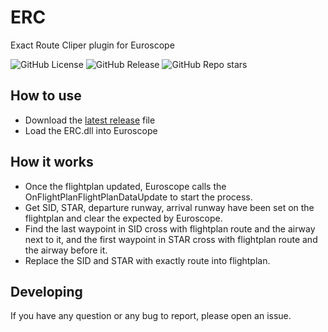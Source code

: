 # ERC
Exact Route Cliper plugin for Euroscope

![GitHub License](https://img.shields.io/github/license/LeoChen98/ERC-plugin-for-Euroscope)
![GitHub Release](https://img.shields.io/github/v/release/LeoChen98/ERC-plugin-for-Euroscope)
![GitHub Repo stars](https://img.shields.io/github/stars/LeoChen98/ERC-plugin-for-Euroscope)

## How to use
- Download the [latest release](https://github.com/LeoChen98/ERC-plugin-for-Euroscope/releases/latest) file
- Load the ERC.dll into Euroscope

## How it works
- Once the flightplan updated, Euroscope calls the OnFlightPlanFlightPlanDataUpdate to start the process.
- Get SID, STAR, departure runway, arrival runway have been set on the flightplan and clear the expected by Euroscope.
- Find the last waypoint in SID cross with flightplan route and the airway next to it, and the first waypoint in STAR cross with flightplan route and the airway before it.
- Replace the SID and STAR with exactly route into flightplan.

## Developing
If you have any question or any bug to report, please open an issue.
